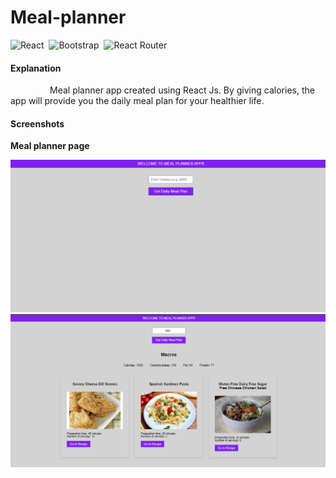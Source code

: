 # Meal-planner

![React](https://img.shields.io/badge/react-%2320232a.svg?style=for-the-badge&logo=react&logoColor=%2361DAFB) &nbsp;![Bootstrap](https://img.shields.io/badge/bootstrap-%23563D7C.svg?style=for-the-badge&logo=bootstrap&logoColor=white) &nbsp;![React Router](https://img.shields.io/badge/React_Router-CA4245?style=for-the-badge&logo=react-router&logoColor=white)

#### Explanation  
   <p>&nbsp;&nbsp;&nbsp;&nbsp;&nbsp;&nbsp;&nbsp;&nbsp;&nbsp;&nbsp;&nbsp;&nbsp;&nbsp;&nbsp;&nbsp;&nbsp;Meal planner app created using React Js. 
By giving calories, the app will provide you the daily meal plan for your healthier life.</p>


#### Screenshots  

**Meal planner page** 

<img src="https://github.com/PythonGenzo/meal-planner/blob/main/screenshots/Meal-Planner-1.png" title="Meal planner page">

<img src="https://github.com/PythonGenzo/meal-planner/blob/main/screenshots/Meal-Planner-2.png" title="Meal planner page">